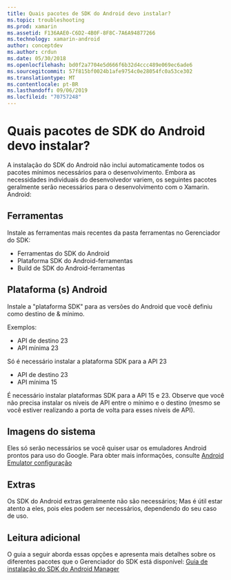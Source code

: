 ```yaml
---
title: Quais pacotes de SDK do Android devo instalar?
ms.topic: troubleshooting
ms.prod: xamarin
ms.assetid: F136AAE0-C6D2-4B0F-8F8C-7A6A94877266
ms.technology: xamarin-android
author: conceptdev
ms.author: crdun
ms.date: 05/30/2018
ms.openlocfilehash: bd0f2a7704e5d666f6b32d4ccc489e069ec6ade6
ms.sourcegitcommit: 57f815bf0024b1afe9754c0e28054fc0a53ce302
ms.translationtype: MT
ms.contentlocale: pt-BR
ms.lasthandoff: 09/06/2019
ms.locfileid: "70757248"
---
```

# <a name="which-android-sdk-packages-should-i-install"></a>Quais pacotes de SDK do Android devo instalar?

A instalação do SDK do Android não inclui automaticamente todos os pacotes mínimos necessários para o desenvolvimento. Embora as necessidades individuais do desenvolvedor variem, os seguintes pacotes geralmente serão necessários para o desenvolvimento com o Xamarin. Android:

## <a name="tools"></a>Ferramentas

Instale as ferramentas mais recentes da pasta ferramentas no Gerenciador do SDK:

- Ferramentas do SDK do Android
- Plataforma SDK do Android-ferramentas
- Build de SDK do Android-ferramentas

## <a name="android-platforms"></a>Plataforma (s) Android

Instale a "plataforma SDK" para as versões do Android que você definiu como destino de & mínimo. 

Exemplos:

- API de destino 23
- API mínima 23

Só é necessário instalar a plataforma SDK para a API 23

- API de destino 23
- API mínima 15

É necessário instalar plataformas SDK para a API 15 e 23. Observe que você não precisa instalar os níveis de API entre o mínimo e o destino (mesmo se você estiver realizando a porta de volta para esses níveis de API).

## <a name="system-images"></a>Imagens do sistema

Eles só serão necessários se você quiser usar os emuladores Android prontos para uso do Google. Para obter mais informações, consulte [Android Emulator configuração](~/android/get-started/installation/android-emulator/index.md)

## <a name="extras"></a>Extras
Os SDK do Android extras geralmente não são necessários; Mas é útil estar atento a eles, pois eles podem ser necessários, dependendo do seu caso de uso.

## <a name="further-reading"></a>Leitura adicional
O guia a seguir aborda essas opções e apresenta mais detalhes sobre os diferentes pacotes que o Gerenciador do SDK está disponível: [Guia de instalação do SDK do Android Manager](http://www.themethodology.net/2015/02/android-sdk-manager-setup-for.html?m=1)
